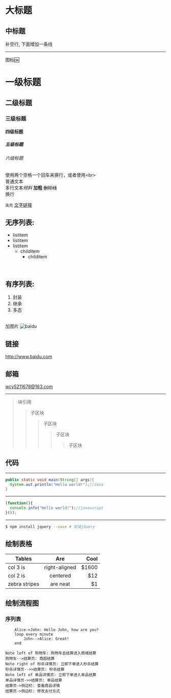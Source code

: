 大标题
==
中标题
---
补空行, 下面增加一条线

---
图标:ok:

# 一级标题
## 二级标题
### 三级标题
#### 四级标题
##### 五级标题
###### 六级标题

使用两个空格一个回车来换行，或者使用&lt;br&gt;  
普通文本  
多行文本*倾斜* **加粗** ~~删除线~~
<br> 换行

`高亮`
[文字链接](https://github.com/Ivanwangcy "悬停显示")
<br>
## 无序列表:
* listitem
* listitem
* listitem
    * childitem
        * childitem

<br>

## 有序列表:
1. 封装
2. 继承
3. 多态

<br>加图片
![baidu](http://www.baidu.com/img/bdlogo.gif "百度logo")

## 链接
<http://www.baidu.com>

## 邮箱
<wcy5211678@163.com>

---
> 块引用
>> 子区块
>>> 子区块
>>>> 子区块
>>>>> 子区块

## 代码
---
```java
public static void main(String[] args){
  System.out.println("Hello world!");//Java
}
```
---
```javascript
(function(){
  console.info("Hello world!");//javascript
}());
```
---
```bash
$ npm install jquery --save # 安装jQuery
```
## 绘制表格
| Tables | Are | Cool |
| ------ |:---:| ----:|
| col 3 is | right-aligned | $1600 |
| col 2 is | centered | $12 |
| zebra stripes | are neat | $1 |
## 绘制流程图
### 序列表
```sequence
    Alice->John: Hello John, how are you?
    loop every minute
        John-->Alice: Great!
    end
```
```sequenceDiagram
Note left of 购物车: 购物车去结算进入商城结算
购物车-->结算页: 商超结算
Note right of 秒杀详情页: 立即下单进入秒杀结算
秒杀详情页-->>结算页: 秒杀结算
Note left of 单品详情页: 立即下单进入单品结算
单品详情页->>结算页: 单品结算
结算页->侧边栏: 查看商品详情
结算页->侧边栏: 修改支付方式
```
